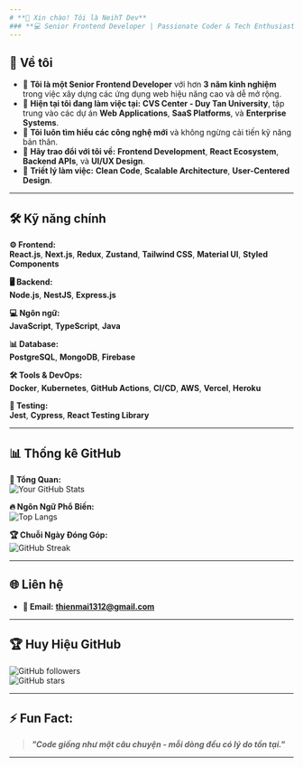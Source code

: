 ```yaml
---
# **👋 Xin chào! Tôi là NeihT Dev**
### **💻 Senior Frontend Developer | Passionate Coder & Tech Enthusiast**
---
```


## **🚀 Về tôi**

- 🎯 **Tôi là một Senior Frontend Developer** với hơn **3 năm kinh nghiệm** trong việc xây dựng các ứng dụng web hiệu năng cao và dễ mở rộng.
- 🔭 **Hiện tại tôi đang làm việc tại:** **CVS Center - Duy Tan University**, tập trung vào các dự án **Web Applications**, **SaaS Platforms**, và **Enterprise Systems**.
- 🌱 **Tôi luôn tìm hiểu các công nghệ mới** và không ngừng cải tiến kỹ năng bản thân.
- 💬 **Hãy trao đổi với tôi về:** **Frontend Development**, **React Ecosystem**, **Backend APIs**, và **UI/UX Design**.
- 🎨 **Triết lý làm việc:** **Clean Code**, **Scalable Architecture**, **User-Centered Design**.

---

## **🛠️ Kỹ năng chính**

**⚙️ Frontend:**  
**React.js**, **Next.js**, **Redux**, **Zustand**, **Tailwind CSS**, **Material UI**, **Styled Components**

**🖥️ Backend:**  
**Node.js**, **NestJS**, **Express.js**

**💻 Ngôn ngữ:**  
**JavaScript**, **TypeScript**, **Java**

**📊 Database:**  
**PostgreSQL**, **MongoDB**, **Firebase**

**🛠️ Tools & DevOps:**  
**Docker**, **Kubernetes**, **GitHub Actions**, **CI/CD**, **AWS**, **Vercel**, **Heroku**

**🧪 Testing:**  
**Jest**, **Cypress**, **React Testing Library**

---

## **📊 Thống kê GitHub**

**🎯 Tổng Quan:**  
![Your GitHub Stats](https://github-readme-stats.vercel.app/api?username=thien-mdp&show_icons=true&theme=radical)

**🔥 Ngôn Ngữ Phổ Biến:**  
![Top Langs](https://github-readme-stats.vercel.app/api/top-langs/?username=thien-mdp&layout=compact&theme=radical)

**🏆 Chuỗi Ngày Đóng Góp:**  
![GitHub Streak](https://streak-stats.demolab.com/?user=thien-mdp&theme=radical)

---

## **🌐 Liên hệ**

- **📧 Email:** **thienmai1312@gmail.com**
<!-- - **💼 LinkedIn:** **[Your LinkedIn](https://linkedin.com/in/thienmai1312)** -->
<!-- - **🚀 Portfolio:** **[Your Portfolio Website](https://your-portfolio.com)**   -->

---

## **🏆 Huy Hiệu GitHub**

![GitHub followers](https://img.shields.io/github/followers/thien-mdp?label=Followers&style=social)  
![GitHub stars](https://img.shields.io/github/stars/thien-mdp?affiliations=OWNER%2CCOLLABORATOR&style=social)

---

## **⚡ Fun Fact:**

> **_"Code giống như một câu chuyện - mỗi dòng đều có lý do tồn tại."_**

---
